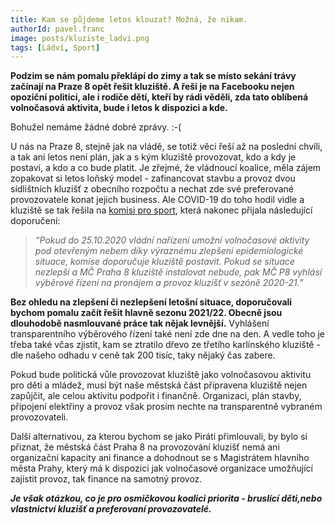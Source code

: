 ```yaml
---
title: Kam se půjdeme letos klouzat? Možná, že nikam.
authorId: pavel.franc
image: posts/kluziste_ladvi.png
tags: [Ládví, Sport]
---
```


**Podzim se nám pomalu překlápí do zimy a tak se místo sekání trávy začínají na Praze 8 opět řešit kluziště. A řeší je na Facebooku nejen opoziční politici, ale i rodiče dětí, kteří by rádi věděli, zda tato oblíbená volnočasová aktivita, bude i letos k dispozici a kde.**

Bohužel nemáme žádné dobré zprávy. :-(

U nás na Praze 8, stejně jak na vládě, se totiž věci řeší až na poslední chvíli, a tak ani letos není plán, jak a s kým kluziště provozovat, kdo a kdy je postaví, a kdo a co bude platit. Je zřejmé, že vládnoucí koalice, měla zájem zopakovat si letos loňský model - zafinancovat stavbu a provoz dvou sídlištních kluzišť z obecního rozpočtu a nechat zde své preferované provozovatele konat jejich business. Ale COVID-19 do toho hodil vidle a kluziště se tak řešila na [komisi pro sport](https://www.praha8.cz/komise-pro-sport-mladez-a-grantovou-politiku-2018-2022.html), která nakonec přijala následující doporučení:

> *“Pokud do 25.10.2020 vládní nařízení umožní volnočasové aktivity pod otevřeným nebem díky výraznému zlepšení epidemiologické situace, komise doporučuje kluziště postavit. Pokud se situace nezlepší a MČ Praha 8 kluziště instalovat nebude, pak MČ P8 vyhlásí výběrové řízení na pronájem a provoz kluzišť v sezóně 2020-21.”*

**Bez ohledu na zlepšení či nezlepšení letošní situace, doporučovali bychom pomalu začít řešit hlavně sezonu 2021/22. Obecně jsou dlouhodobě nasmlouvané práce tak nějak levnější.** Vyhlášení transparentního výběrového řízení také není zde dne na den. A vedle toho je třeba také včas zjistit, kam se ztratilo dřevo ze třetího karlínského kluziště - dle našeho odhadu v ceně tak 200 tisíc, taky nějaký čas zabere.

Pokud bude politická vůle provozovat kluziště jako volnočasovou aktivitu pro děti a mládež, musí být naše městská část připravena kluziště nejen zapůjčit, ale celou aktivitu podpořit i finančně. Organizaci, plán stavby, připojení elektřiny a provoz však prosím nechte na transparentně vybraném provozovateli.

Další alternativou, za kterou bychom se jako Piráti přimlouvali, by bylo si přiznat, že městská část Praha 8 na provozování kluzišť nemá ani organizační kapacity ani finance a dohodnout se s Magistrátem hlavního města Prahy, který má k dispozici jak volnočasové organizace umožňující zajistit provoz, tak finance na samotný provoz.

***Je však otázkou, co je pro osmičkovou koalici priorita - bruslící děti,nebo vlastnictví kluzišť a preferovaní provozovatelé.***





